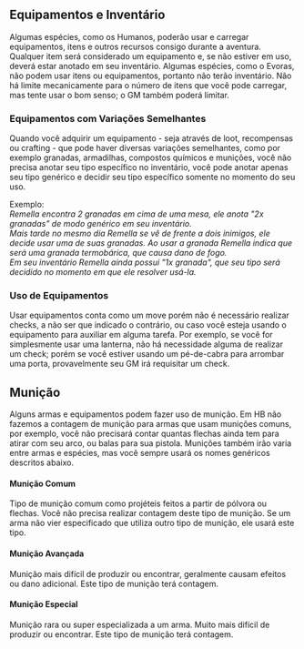 ## Equipamentos e Inventário

Algumas espécies, como os Humanos, poderão usar e carregar equipamentos, itens e outros recursos consigo durante a aventura. Qualquer item será considerado um equipamento e, se não estiver em uso, deverá estar anotado em seu inventário. Algumas espécies, como o Evoras, não podem usar itens ou equipamentos, portanto não terão inventário. Não há limite mecanicamente para o número de itens que você pode carregar, mas tente usar o bom senso; o GM também poderá limitar.

### Equipamentos com Variações Semelhantes

Quando você adquirir um equipamento - seja através de loot, recompensas ou crafting - que pode haver diversas variações semelhantes, como por exemplo granadas, armadilhas, compostos químicos e munições, você não precisa anotar seu tipo específico no inventário, você pode anotar apenas seu tipo genérico e decidir seu tipo específico somente no momento do seu uso. 

Exemplo:  
_Remella encontra 2 granadas em cima de uma mesa, ele anota "2x granadas" de modo genérico em seu inventário._  
_Mais tarde no mesmo dia Remella se vê de frente a dois inimigos, ele decide usar uma de suas granadas. Ao usar a granada Remella indica que será uma granada termobárica, que causa dano de fogo._  
_Em seu inventário Remella ainda possui "1x granada", que seu tipo será decidido no momento em que ele resolver usá-la._

### Uso de Equipamentos

Usar equipamentos conta como um move porém não é necessário realizar checks, a não ser que indicado o contrário, ou caso você esteja usando o equipamento para auxiliar em alguma tarefa. Por exemplo, se você for simplesmente usar uma lanterna, não há necessidade alguma de realizar um check; porém se você estiver usando um pé-de-cabra para arrombar uma porta, provavelmente seu GM irá requisitar um check.

## Munição

Alguns armas e equipamentos podem fazer uso de munição. Em HB não fazemos a contagem de munição para armas que usam munições comuns, por exemplo, você não precisará contar quantas flechas ainda tem para atirar com seu arco, ou balas para sua pistola. Munições também irão varia entre armas e espécies, mas você sempre usará os nomes genéricos descritos abaixo.

#### Munição Comum
Tipo de munição comum como projéteis feitos a partir de pólvora ou flechas. Você não precisa realizar contagem deste tipo de munição. Se um arma não vier especificado que utiliza outro tipo de munição, ele usará este tipo.

#### Munição Avançada

Munição mais difícil de produzir ou encontrar, geralmente causam efeitos ou dano adicional. Este tipo de munição terá contagem.
<!-- São feitas utilizando [componentes T2](./crafting.md#componentes).  -->

#### Munição Especial

Munição rara ou super especializada a um arma. Muito mais difícil de produzir ou encontrar. Este tipo de munição terá contagem.
<!-- São feitas utilizando [componentes T3](./crafting.md#componentes).  -->